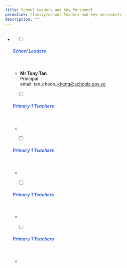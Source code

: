 ```yaml
---
title: School Leaders and Key Personnel
permalink: /family/school-leaders-and-key-personnel/
description: ""
---
```

<ul class="jekyllcodex\_accordion">
  <li>
    <input type="checkbox" id="accordion1">
		<label for="accordion1"><h5 style="color:RoyalBlue">School Leaders</h5></label>

    <div>
<ul>
<li>
	
**Mr Tony Tan**<br>Principal<br>email: 
	tan\_choon\_kheng@schools.gov.sg
	 </li>
			</ul>
			</div>
				
    <input type="checkbox" id="accordion2">
    <label for="accordion2"><h5 style="color:RoyalBlue">Primary 1 Teachers</h5></label>

    <div>
<ul>
<li> </li>
			</ul>
			</div>
				
    <input type="checkbox" id="accordion2">
    <label for="accordion2"><h5 style="color:RoyalBlue">Primary 1 Teachers</h5></label>

    <div>
<ul>
<li> </li>
			</ul>
			</div>
				
    <input type="checkbox" id="accordion2">
    <label for="accordion2"><h5 style="color:RoyalBlue">Primary 1 Teachers</h5></label>

    <div>
<ul>
<li> </li>
			</ul>
			</div>
				
    <input type="checkbox" id="accordion2">
    <label for="accordion2"><h5 style="color:RoyalBlue">Primary 1 Teachers</h5></label>

    <div>
<ul>
<li>